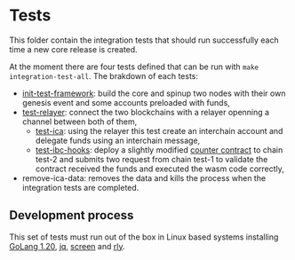 # Tests

This folder contain the integration tests that should run successfully each time a new core release is created.

At the moment there are four tests defined that can be run with `make integration-test-all`. The brakdown of each tests:

- [init-test-framework](./start.sh): build the core and spinup two nodes with their own genesis event and some accounts preloaded with funds,
- [test-relayer](./relayer/): connect the two blockchains with a relayer openning a channel between both of them,
    - [test-ica](./ica/delegate.sh): using the relayer this test create an interchain account and delegate funds using an interchain message,
    - [test-ibc-hooks](./ibc-hooks/increment.sh): deploy a slightly modified [counter contract](./ibc-hooks/counter/) to chain test-2 and submits two request from chain test-1 to validate the contract received the funds and executed the wasm code correctly,
- remove-ica-data: removes the data and kills the process when the integration tests are completed.

## Development process

This set of tests must run out of the box in Linux based systems installing [GoLang 1.20](https://go.dev/), [jq](https://stedolan.github.io/jq/), [screen](https://www.geeksforgeeks.org/screen-command-in-linux-with-examples/) and [rly](https://github.com/cosmos/relayer).